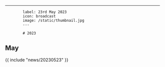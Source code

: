 ---
            label: 23rd May 2023
            icon: broadcast
            image: /static/thumbnail.jpg
            ---

            # 2023
## May

{{ include "news/20230523" }}